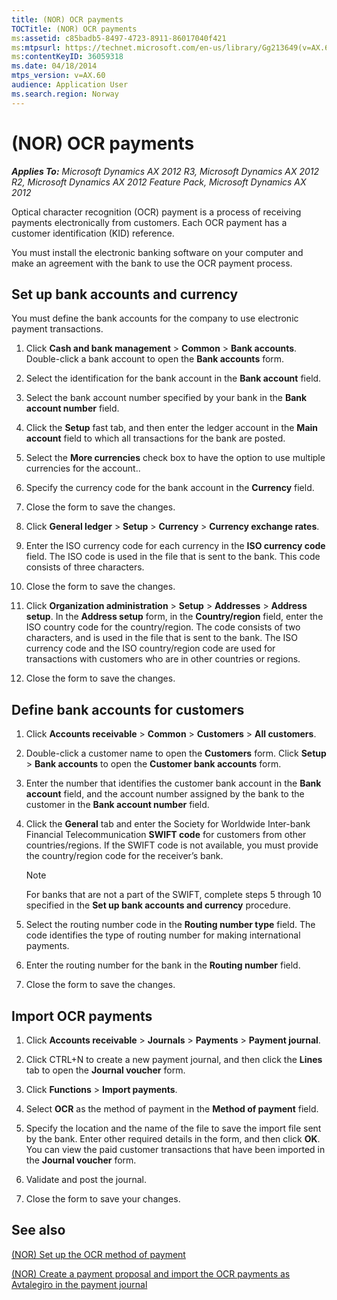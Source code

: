 ```yaml
---
title: (NOR) OCR payments
TOCTitle: (NOR) OCR payments
ms:assetid: c85badb5-8497-4723-8911-86017040f421
ms:mtpsurl: https://technet.microsoft.com/en-us/library/Gg213649(v=AX.60)
ms:contentKeyID: 36059318
ms.date: 04/18/2014
mtps_version: v=AX.60
audience: Application User
ms.search.region: Norway
---
```


# (NOR) OCR payments 


_**Applies To:** Microsoft Dynamics AX 2012 R3, Microsoft Dynamics AX 2012 R2, Microsoft Dynamics AX 2012 Feature Pack, Microsoft Dynamics AX 2012_

Optical character recognition (OCR) payment is a process of receiving payments electronically from customers. Each OCR payment has a customer identification (KID) reference.

You must install the electronic banking software on your computer and make an agreement with the bank to use the OCR payment process.

## Set up bank accounts and currency

You must define the bank accounts for the company to use electronic payment transactions.

1.  Click **Cash and bank management** \> **Common** \> **Bank accounts**. Double-click a bank account to open the **Bank accounts** form.

2.  Select the identification for the bank account in the **Bank account** field.

3.  Select the bank account number specified by your bank in the **Bank account number** field.

4.  Click the **Setup** fast tab, and then enter the ledger account in the **Main account** field to which all transactions for the bank are posted.

5.  Select the **More currencies** check box to have the option to use multiple currencies for the account..

6.  Specify the currency code for the bank account in the **Currency** field.

7.  Close the form to save the changes.

8.  Click **General ledger** \> **Setup** \> **Currency** \> **Currency exchange rates**.

9.  Enter the ISO currency code for each currency in the **ISO currency code** field. The ISO code is used in the file that is sent to the bank. This code consists of three characters.

10. Close the form to save the changes.

11. Click **Organization administration** \> **Setup** \> **Addresses** \> **Address setup**. In the **Address setup** form, in the **Country/region** field, enter the ISO country code for the country/region. The code consists of two characters, and is used in the file that is sent to the bank. The ISO currency code and the ISO country/region code are used for transactions with customers who are in other countries or regions.

12. Close the form to save the changes.

## Define bank accounts for customers

1.  Click **Accounts receivable** \> **Common** \> **Customers** \> **All customers**.

2.  Double-click a customer name to open the **Customers** form. Click **Setup** \> **Bank accounts** to open the **Customer bank accounts** form.

3.  Enter the number that identifies the customer bank account in the **Bank account** field, and the account number assigned by the bank to the customer in the **Bank account number** field.

4.  Click the **General** tab and enter the Society for Worldwide Inter-bank Financial Telecommunication **SWIFT code** for customers from other countries/regions. If the SWIFT code is not available, you must provide the country/region code for the receiver’s bank.
    

    > [!NOTE]
    > <P>For banks that are not a part of the SWIFT, complete steps 5 through 10 specified in the <STRONG>Set up bank accounts and currency</STRONG> procedure.</P>



5.  Select the routing number code in the **Routing number type** field. The code identifies the type of routing number for making international payments.

6.  Enter the routing number for the bank in the **Routing number** field.

7.  Close the form to save the changes.

## Import OCR payments

1.  Click **Accounts receivable** \> **Journals** \> **Payments** \> **Payment journal**.

2.  Click CTRL+N to create a new payment journal, and then click the **Lines** tab to open the **Journal voucher** form.

3.  Click **Functions** \> **Import payments**.

4.  Select **OCR** as the method of payment in the **Method of payment** field.

5.  Specify the location and the name of the file to save the import file sent by the bank. Enter other required details in the form, and then click **OK**. You can view the paid customer transactions that have been imported in the **Journal voucher** form.

6.  Validate and post the journal.

7.  Close the form to save your changes.

## See also

[(NOR) Set up the OCR method of payment](nor-set-up-the-ocr-method-of-payment.md)

[(NOR) Create a payment proposal and import the OCR payments as Avtalegiro in the payment journal](nor-create-a-payment-proposal-and-import-the-ocr-payments-as-avtalegiro-in-the-payment-journal.md)

  


